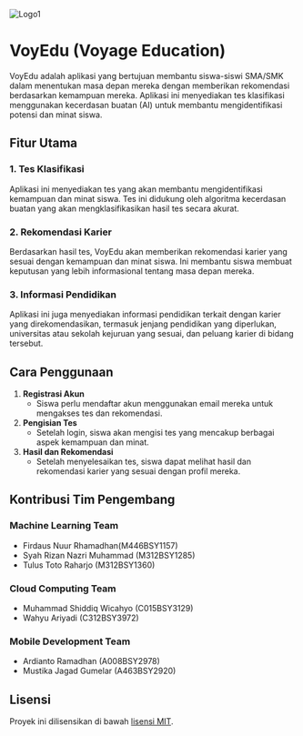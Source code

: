 ![Logo1](https://github.com/mhmmdshiddiq/voyage_education/assets/114437804/37cee9b7-9ebc-476e-8907-5da91a43604b)
# VoyEdu (Voyage Education)

VoyEdu adalah aplikasi yang bertujuan membantu siswa-siswi SMA/SMK dalam menentukan masa depan mereka dengan memberikan rekomendasi berdasarkan kemampuan mereka. Aplikasi ini menyediakan tes klasifikasi menggunakan kecerdasan buatan (AI) untuk membantu mengidentifikasi potensi dan minat siswa.
## Fitur Utama
### 1. Tes Klasifikasi
Aplikasi ini menyediakan tes yang akan membantu mengidentifikasi kemampuan dan minat siswa. Tes ini didukung oleh algoritma kecerdasan buatan yang akan mengklasifikasikan hasil tes secara akurat.
### 2. Rekomendasi Karier
Berdasarkan hasil tes, VoyEdu akan memberikan rekomendasi karier yang sesuai dengan kemampuan dan minat siswa. Ini membantu siswa membuat keputusan yang lebih informasional tentang masa depan mereka.
### 3. Informasi Pendidikan
Aplikasi ini juga menyediakan informasi pendidikan terkait dengan karier yang direkomendasikan, termasuk jenjang pendidikan yang diperlukan, universitas atau sekolah kejuruan yang sesuai, dan peluang karier di bidang tersebut.
## Cara Penggunaan
1. **Registrasi Akun**
   - Siswa perlu mendaftar akun menggunakan email mereka untuk mengakses tes dan rekomendasi.
2. **Pengisian Tes**
   - Setelah login, siswa akan mengisi tes yang mencakup berbagai aspek kemampuan dan minat.
3. **Hasil dan Rekomendasi**
   - Setelah menyelesaikan tes, siswa dapat melihat hasil dan rekomendasi karier yang sesuai dengan profil mereka.
## Kontribusi Tim Pengembang
### Machine Learning Team
- Firdaus Nuur Rhamadhan(M446BSY1157)
- Syah Rizan Nazri Muhammad (M312BSY1285)
- Tulus Toto Raharjo (M312BSY1360)
### Cloud Computing Team
- Muhammad Shiddiq Wicahyo (C015BSY3129)
- Wahyu Ariyadi (C312BSY3972)
### Mobile Development Team
- Ardianto Ramadhan (A008BSY2978)
- Mustika Jagad Gumelar (A463BSY2920)
## Lisensi
Proyek ini dilisensikan di bawah [lisensi MIT](LICENSE).
